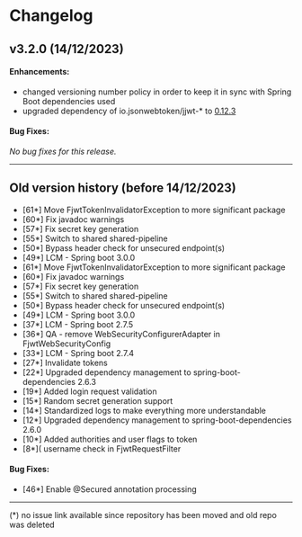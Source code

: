 # Changelog
## v3.2.0 (14/12/2023)
#### Enhancements:
- changed versioning number policy in order to keep it in sync with Spring Boot dependencies used
- upgraded dependency of io.jsonwebtoken/jjwt-* to [0.12.3](https://github.com/jwtk/jjwt/blob/master/CHANGELOG.md)
#### Bug Fixes:
*No bug fixes for this release.*

---
## Old version history (before 14/12/2023)
- [61*] Move FjwtTokenInvalidatorException to more significant package
- [60*] Fix javadoc warnings
- [57*] Fix secret key generation
- [55*] Switch to shared shared-pipeline
- [50*] Bypass header check for unsecured endpoint(s)
- [49*] LCM - Spring boot 3.0.0
- [61*] Move FjwtTokenInvalidatorException to more significant package
- [60*] Fix javadoc warnings
- [57*] Fix secret key generation
- [55*] Switch to shared shared-pipeline
- [50*] Bypass header check for unsecured endpoint(s)
- [49*] LCM - Spring boot 3.0.0
- [37*] LCM - Spring boot 2.7.5
- [36*] QA - remove WebSecurityConfigurerAdapter in FjwtWebSecurityConfig
- [33*] LCM - Spring boot 2.7.4
- [27*] Invalidate tokens
- [22*] Upgraded dependency management to spring-boot-dependencies 2.6.3
- [19*] Added login request validation
- [15*] Random secret generation support
- [14*] Standardized logs to make everything more understandable
- [12*] Upgraded dependency management to spring-boot-dependencies 2.6.0
- [10*] Added authorities and user flags to token
- [8*]( username check in FjwtRequestFilter
#### Bug Fixes:
- [46*] Enable @Secured annotation processing

---
(*) no issue link available since repository has been moved and old repo was deleted